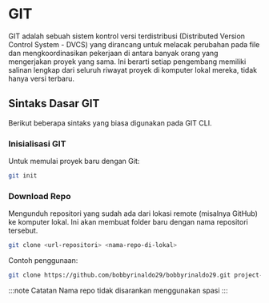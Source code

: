 # GIT
GIT adalah sebuah sistem kontrol versi terdistribusi (Distributed Version Control System - DVCS) 
yang dirancang untuk melacak perubahan pada file dan mengkoordinasikan pekerjaan di antara banyak 
orang yang mengerjakan proyek yang sama. Ini berarti setiap pengembang memiliki salinan lengkap 
dari seluruh riwayat proyek di komputer lokal mereka, tidak hanya versi terbaru.


## Sintaks Dasar GIT
Berikut beberapa sintaks yang biasa digunakan pada GIT CLI.


### Inisialisasi GIT
Untuk memulai proyek baru dengan Git:
```bash
git init
```

### Download Repo
Mengunduh repositori yang sudah ada dari lokasi remote (misalnya GitHub) ke komputer lokal. 
Ini akan membuat folder baru dengan nama repositori tersebut.
```bash
git clone <url-repositori> <nama-repo-di-lokal>
```

Contoh penggunaan:
```bash
git clone https://github.com/bobbyrinaldo29/bobbyrinaldo29.git project-saya
```

:::note Catatan
Nama repo tidak disarankan menggunakan spasi
:::
